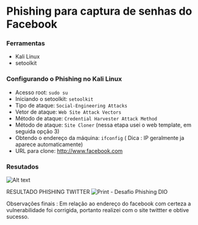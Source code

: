 # Phishing para captura de senhas do Facebook

### Ferramentas

- Kali Linux
- setoolkit

### Configurando o Phishing no Kali Linux

- Acesso root: ``` sudo su ```
- Iniciando o setoolkit: ``` setoolkit ```
- Tipo de ataque: ``` Social-Engineering Attacks ```
- Vetor de ataque: ``` Web Site Attack Vectors ```
- Método de ataque: ```Credential Harvester Attack Method ``` 
- Método de ataque: ``` Site Cloner ``` (nessa etapa usei o web template, em seguida opção 3)
- Obtendo o endereço da máquina: ``` ifconfig ``` ( Dica : IP geralmente ja aparece automaticamente)
- URL para clone: http://www.facebook.com

### Resutados

![Alt text](./passwd.png "Optional title")

RESULTADO PHISHING TWITTER
![Print - Desafio Phishing DIO](https://github.com/94submarina/cibersecurity-desafio-phishing/assets/152235957/73f4be9b-72e4-4327-ad31-8adca1888d6f)

Observações finais : Em relação ao endereço do facebook com certeza a vulnerabilidade foi corrigida, portanto realizei com o site twittter e obtive sucesso.
